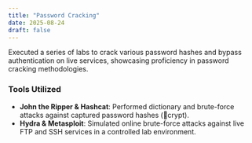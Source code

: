 ```yaml
---
title: "Password Cracking"
date: 2025-08-24
draft: false
---
```


Executed a series of labs to crack various password hashes and bypass authentication on live services, showcasing proficiency in password cracking methodologies.

### Tools Utilized
- **John the Ripper & Hashcat**: Performed dictionary and brute-force attacks against captured password hashes (crypt).
- **Hydra & Metasploit**: Simulated online brute-force attacks against live FTP and SSH services in a controlled lab environment.

